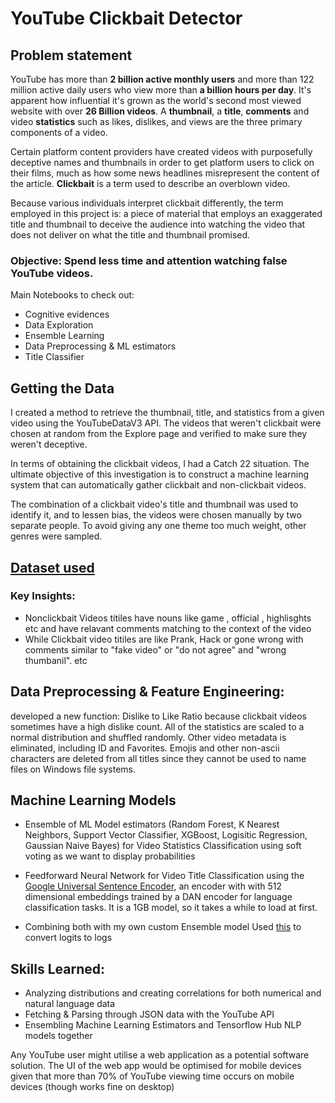# YouTube Clickbait Detector


## Problem statement

YouTube has more than **2 billion active monthly users** and more than 122 million active daily users who view more than **a billion hours per day**. It's apparent how influential it's grown as the world's second most viewed website with over **26 Billion videos**. A **thumbnail**, a **title**, **comments** and video **statistics** such as likes, dislikes, and views are the three primary components of a video.

Certain platform content providers have created videos with purposefully deceptive names and thumbnails in order to get platform users to click on their films, much as how some news headlines misrepresent the content of the article. **Clickbait** is a term used to describe an overblown video.

Because various individuals interpret clickbait differently, the term employed in this project is: a piece of material that employs an exaggerated title and thumbnail to deceive the audience into watching the video that does not deliver on what the title and thumbnail promised.

### Objective: Spend less time and attention watching false YouTube videos.

Main Notebooks to check out:
* Cognitive evidences
* Data Exploration
* Ensemble Learning
* Data Preprocessing & ML estimators
* Title Classifier



## Getting the Data


I created a method to retrieve the thumbnail, title, and statistics from a given video using the YouTubeDataV3 API. The videos that weren't clickbait were chosen at random from the Explore page and verified to make sure they weren't deceptive.

In terms of obtaining the clickbait videos, I had a Catch 22 situation. The ultimate objective of this investigation is to construct a machine learning system that can automatically gather clickbait and non-clickbait videos.

The combination of a clickbait video's title and thumbnail was used to identify it, and to lessen bias, the videos were chosen manually by two separate people. To avoid giving any one theme too much weight, other genres were sampled.

## [Dataset used](https://www.kaggle.com/thelazyaz/youtube-clickbait-classification)


### Key Insights:

 * Nonclickbait Videos titiles have nouns like game , official , highlisghts etc and have relavant comments matching to the context of the video
* While Clickbait video titiles are like Prank, Hack or gone wrong with comments similar to "fake video" or "do not agree"  and "wrong thumbanil". etc

## Data Preprocessing & Feature Engineering:

developed a new function: Dislike to Like Ratio because clickbait videos sometimes have a high dislike count. All of the statistics are scaled to a normal distribution and shuffled randomly. Other video metadata is eliminated, including ID and Favorites. Emojis and other non-ascii characters are deleted from all titles since they cannot be used to name files on Windows file systems.


## Machine Learning Models

- Ensemble of ML Model estimators (Random Forest, K Nearest Neighbors, Support Vector Classifier, XGBoost, Logisitic Regression, Gaussian Naive Bayes) for Video Statistics Classification using soft voting as we want to display probabilities
- Feedforward Neural Network for Video Title Classification using the [Google Universal Sentence Encoder](  https://tfhub.dev/google/universal-sentence-encoder/4), an encoder with with 512 dimensional embeddings trained by a DAN encoder for language classification tasks. It is a 1GB model, so it takes a while to load at first.


- Combining both with my own custom Ensemble model
Used [this](https://www.montana.edu/rotella/documents/502/Prob_odds_log-odds.pdf) to convert logits to logs

## Skills Learned:
- Analyzing distributions and creating correlations for both numerical and natural language data
- Fetching & Parsing through JSON data with the YouTube API
- Ensembling Machine Learning Estimators and Tensorflow Hub NLP models together

Any YouTube user might utilise a web application as a potential software solution. The UI of the web app would be optimised for mobile devices given that more than 70% of YouTube viewing time occurs on mobile devices (though works fine on desktop)
